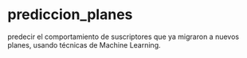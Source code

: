 # prediccion_planes
predecir el comportamiento de suscriptores que ya migraron a nuevos planes, usando técnicas de Machine Learning.
